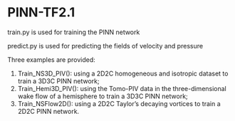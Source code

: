 # PINN-TF2.1
train.py is used for training the PINN network

predict.py is used for predicting the fields of velocity and pressure

Three examples are provided:
1. Train_NS3D_PIV(): using a 2D2C homogeneous and isotropic dataset to train a 3D3C PINN network;
2. Train_Hemi3D_PIV(): using the Tomo-PIV data in the three-dimensional wake flow of a hemisphere to train a 3D3C PINN network;
3. Train_NSFlow2D(): using a 2D2C Taylor’s decaying vortices to train a 2D2C PINN network.
